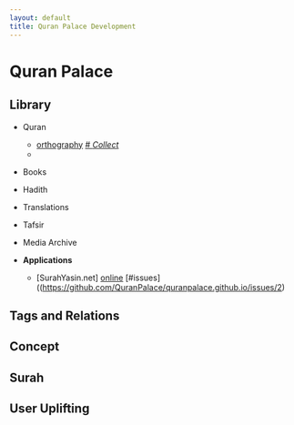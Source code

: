 ```yaml
---
layout: default
title: Quran Palace Development 
---
```

# Quran Palace #

## Library
* Quran
	* [orthography](QuranOrthographies)
	[\# *Collect*](https://github.com/QuranPalace/quranpalace.github.io/issues/1)
	* 
	
* Books
* Hadith
* Translations
* Tafsir
* Media Archive
* **Applications**
	* [SurahYasin.net] [online](http://surahyasin.net) [\#issues]((https://github.com/QuranPalace/quranpalace.github.io/issues/2)
## Tags and Relations

## Concept

## Surah

## User Uplifting
